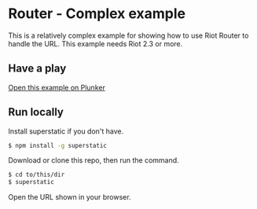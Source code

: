 # Router - Complex example

This is a relatively complex example for showing how to use Riot Router to handle the URL. This example needs Riot 2.3 or more.

## Have a play

[Open this example on Plunker](http://riotjs.com/examples/plunker/?app=router-complex)

## Run locally

Install superstatic if you don't have.

```bash
$ npm install -g superstatic
```

Download or clone this repo, then run the command.

```bash
$ cd to/this/dir
$ superstatic
```

Open the URL shown in your browser.
